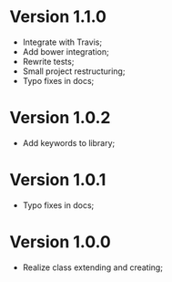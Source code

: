 Version 1.1.0
===

- Integrate with Travis;
- Add bower integration;
- Rewrite tests;
- Small project restructuring;
- Typo fixes in docs;

Version 1.0.2
===

- Add keywords to library;

Version 1.0.1
===

- Typo fixes in docs;

Version 1.0.0
===

- Realize class extending and creating;
